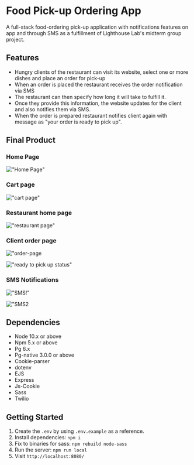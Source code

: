 
# Food Pick-up Ordering App

A full-stack food-ordering pick-up application with notifications features on app and through SMS as a fulfillment of Lighthouse Lab's midterm  group project.

## Features
- Hungry clients of the  restaurant can visit its website, select one or more dishes and place an order for pick-up
- When an order is placed the restaurant receives the order notification via SMS 
- The restaurant can then specify how long it will take to fulfill it.
- Once they provide this information, the website updates for the client and also notifies them via SMS.
- When the order is prepared  restaurant notifies client again with message as "your order is ready to pick up".


## Final Product

### Home Page
!["Home Page"](https://github.com/simarjeet518/lightEats/blob/master/docs/home-page.png?raw=true)

### Cart page
!["cart page"](https://github.com/simarjeet518/lightEats/blob/master/docs/cart.png?raw=true)


### Restaurant home page
!["restaurant page"](https://github.com/simarjeet518/lightEats/blob/master/docs/restaurent.png?raw=true)


### Client order page
!["order-page](https://github.com/simarjeet518/lightEats/blob/master/docs/orderStatus.png?raw=true)


!["ready to pick up status"](https://github.com/simarjeet518/lightEats/blob/master/docs/readytopickup.png?raw=true)



### SMS Notifications
!["SMS!"](https://github.com/simarjeet518/lightEats/blob/master/docs/SMS1.png?raw=true)

!["SMS2](https://github.com/simarjeet518/lightEats/blob/master/docs/SMS2.png?raw=true)


## Dependencies
- Node 10.x or above
- Npm 5.x or above
- Pg 6.x
- Pg-native 3.0.0 or above
- Cookie-parser
- dotenv
- EJS
- Express
- Js-Cookie
- Sass
- Twilio

## Getting Started

1. Create the `.env` by using `.env.example` as a reference.
2. Install dependencies: `npm i`
3. Fix to binaries for sass: `npm rebuild node-sass`
4. Run the server: `npm run local`
5. Visit `http://localhost:8080/`


